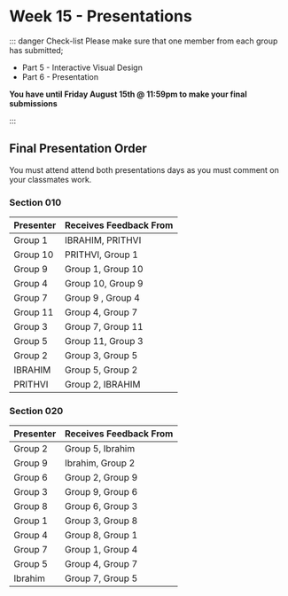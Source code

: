 # Week 15 - Presentations

::: danger Check-list
Please make sure that one member from each group has submitted;

- Part 5 - Interactive Visual Design
- Part 6 - Presentation

**You have until Friday August 15th @ 11:59pm to make your final submissions**

:::

## Final Presentation Order

You must attend attend both presentations days as you must comment on your classmates work.

### Section 010

| **Presenter** | **Receives Feedback From** |
| ------------- | -------------------------- |
| Group 1       | IBRAHIM, PRITHVI           |
| Group 10      | PRITHVI, Group 1           |
| Group 9       | Group 1, Group 10          |
| Group 4       | Group 10, Group 9          |
| Group 7       | Group 9 , Group 4          |
| Group 11      | Group 4, Group 7           |
| Group 3       | Group 7, Group 11          |
| Group 5       | Group 11, Group 3          |
| Group 2       | Group 3, Group 5           |
| IBRAHIM       | Group 5, Group 2           |
| PRITHVI       | Group 2, IBRAHIM           |

### Section 020

| **Presenter** | **Receives Feedback From** |
| ------------- | -------------------------- |
| Group 2       | Group 5, Ibrahim           |
| Group 9       | Ibrahim, Group 2           |
| Group 6       | Group 2, Group 9           |
| Group 3       | Group 9, Group 6           |
| Group 8       | Group 6, Group 3           |
| Group 1       | Group 3, Group 8           |
| Group 4       | Group 8, Group 1           |
| Group 7       | Group 1, Group 4           |
| Group 5       | Group 4, Group 7           |
| Ibrahim       | Group 7, Group 5           |
